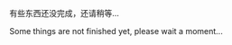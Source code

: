 有些东西还没完成，还请稍等...

Some things are not finished yet, please wait a moment...

<!--

- 👋 Hi, I’m @taranakiNeko
- 👀 I’m interested in ...
- 🌱 I’m currently learning ...
- 💞️ I’m looking to collaborate on ...
- 📫 How to reach me ...


taranakiNeko/taranakiNeko is a ✨ special ✨ repository because its `README.md` (this file) appears on your GitHub profile.
You can click the Preview link to take a look at your changes.
--->
